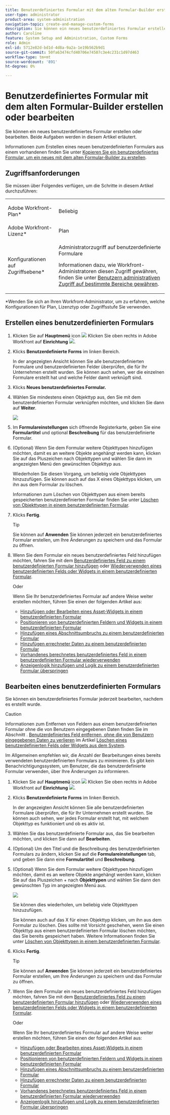 ```yaml
---
title: Benutzerdefiniertes Formular mit dem alten Formular-Builder erstellen oder bearbeiten
user-type: administrator
product-area: system-administration
navigation-topic: create-and-manage-custom-forms
description: Sie können ein neues benutzerdefiniertes Formular erstellen oder bearbeiten.
author: Caroline
feature: System Setup and Administration, Custom Forms
role: Admin
exl-id: 5712e82d-bd1d-4d8a-9a2a-1e19b562b9d1
source-git-commit: 50fa63474cfd40706e74507c3e4c231c1d97d463
workflow-type: tm+mt
source-wordcount: '891'
ht-degree: 0%

---
```


# Benutzerdefiniertes Formular mit dem alten Formular-Builder erstellen oder bearbeiten

Sie können ein neues benutzerdefiniertes Formular erstellen oder bearbeiten. Beide Aufgaben werden in diesem Artikel erläutert.

Informationen zum Erstellen eines neuen benutzerdefinierten Formulars aus einem vorhandenen finden Sie unter [Kopieren Sie ein benutzerdefiniertes Formular, um ein neues mit dem alten Formular-Builder zu erstellen](../../../administration-and-setup/customize-workfront/create-manage-custom-forms/copy-custom-form-to-create-a-new-one.md).

## Zugriffsanforderungen

Sie müssen über Folgendes verfügen, um die Schritte in diesem Artikel durchzuführen:

<table style="table-layout:auto"> 
 <col> 
 <col> 
 <tbody> 
  <tr data-mc-conditions=""> 
   <td role="rowheader"> <p>Adobe Workfront-Plan*</p> </td> 
   <td>Beliebig</td> 
  </tr> 
  <tr> 
   <td role="rowheader">Adobe Workfront-Lizenz*</td> 
   <td>Plan</td> 
  </tr> 
  <tr data-mc-conditions=""> 
   <td role="rowheader">Konfigurationen auf Zugriffsebene*</td> 
   <td> <p>Administratorzugriff auf benutzerdefinierte Formulare</p> <p>Informationen dazu, wie Workfront-Administratoren diesen Zugriff gewähren, finden Sie unter <a href="../../../administration-and-setup/add-users/configure-and-grant-access/grant-users-admin-access-certain-areas.md" class="MCXref xref">Benutzern administrativen Zugriff auf bestimmte Bereiche gewähren</a>.</p> </td> 
  </tr>  
 </tbody> 
</table>

&#42;Wenden Sie sich an Ihren Workfront-Administrator, um zu erfahren, welche Konfigurationen für Plan, Lizenztyp oder Zugriffsstufe Sie verwenden.

## Erstellen eines benutzerdefinierten Formulars

1. Klicken Sie auf **Hauptmenü** icon ![](assets/main-menu-icon.png) Klicken Sie oben rechts in Adobe Workfront auf **Einrichtung** ![](assets/gear-icon-settings.png).

1. Klicks **Benutzerdefinierte Forms** im linken Bereich.

   In der angezeigten Ansicht können Sie alle benutzerdefinierten Formulare und benutzerdefinierten Felder überprüfen, die für Ihr Unternehmen erstellt wurden. Sie können auch sehen, wer die einzelnen Formulare erstellt hat und welche Felder damit verknüpft sind.

1. Klicks **Neues benutzerdefiniertes Formular.**
1. Wählen Sie mindestens einen Objekttyp aus, den Sie mit dem benutzerdefinierten Formular verknüpfen möchten, und klicken Sie dann auf **Weiter**.

   ![](assets/choose-object-type.jpg)

1. Im **Formulareinstellungen** sich öffnende Registerkarte, geben Sie eine **Formulartitel** und optional **Beschreibung** für das benutzerdefinierte Formular.

1. (Optional) Wenn Sie dem Formular weitere Objekttypen hinzufügen möchten, damit es an weitere Objekte angehängt werden kann, klicken Sie auf das Pluszeichen nach Objekttypen und wählen Sie dann im angezeigten Menü den gewünschten Objekttyp aus.

   Wiederholen Sie diesen Vorgang, um beliebig viele Objekttypen hinzuzufügen. Sie können auch auf das X eines Objekttyps klicken, um ihn aus dem Formular zu löschen.

   Informationen zum Löschen von Objekttypen aus einem bereits gespeicherten benutzerdefinierten Formular finden Sie unter [Löschen von Objekttypen in einem benutzerdefinierten Formular](../../../administration-and-setup/customize-workfront/create-manage-custom-forms/delete-object-type-on-a-custom-form.md).

1. Klicks **Fertig**.

   >[!TIP]
   >
   >Sie können auf **Anwenden** Sie können jederzeit ein benutzerdefiniertes Formular erstellen, um Ihre Änderungen zu speichern und das Formular zu öffnen.

1. Wenn Sie dem Formular ein neues benutzerdefiniertes Feld hinzufügen möchten, fahren Sie mit dem [Benutzerdefiniertes Feld zu einem benutzerdefinierten Formular hinzufügen](../../../administration-and-setup/customize-workfront/create-manage-custom-forms/add-a-custom-field-to-a-custom-form.md) oder [Wiederverwenden eines benutzerdefinierten Felds oder Widgets in einem benutzerdefinierten Formular](../../../administration-and-setup/customize-workfront/create-manage-custom-forms/reuse-an-existing-field.md).

   Oder

   Wenn Sie Ihr benutzerdefiniertes Formular auf andere Weise weiter erstellen möchten, führen Sie einen der folgenden Artikel aus:

   * [Hinzufügen oder Bearbeiten eines Asset-Widgets in einem benutzerdefinierten Formular](../../../administration-and-setup/customize-workfront/create-manage-custom-forms/add-widget-or-edit-its-properties-in-a-custom-form.md)
   * [Positionieren von benutzerdefinierten Feldern und Widgets in einem benutzerdefinierten Formular](../../../administration-and-setup/customize-workfront/create-manage-custom-forms/position-fields-in-a-custom-form.md)
   * [Hinzufügen eines Abschnittsumbruchs zu einem benutzerdefinierten Formular](../../../administration-and-setup/customize-workfront/create-manage-custom-forms/add-a-section-break-to-a-custom-form.md)
   * [Hinzufügen errechneter Daten zu einem benutzerdefinierten Formular](../../../administration-and-setup/customize-workfront/create-manage-custom-forms/add-calculated-data-to-custom-form.md)
   * [Vorhandenes berechnetes benutzerdefiniertes Feld in einem benutzerdefinierten Formular wiederverwenden](../../../administration-and-setup/customize-workfront/create-manage-custom-forms/use-existing-calc-field-new-custom-form.md)
   * [Anzeigenlogik hinzufügen und Logik zu einem benutzerdefinierten Formular überspringen](../../../administration-and-setup/customize-workfront/create-manage-custom-forms/display-or-skip-logic-custom-form.md)

## Bearbeiten eines benutzerdefinierten Formulars

Sie können ein benutzerdefiniertes Formular jederzeit bearbeiten, nachdem es erstellt wurde.

>[!CAUTION]
>
>Informationen zum Entfernen von Feldern aus einem benutzerdefinierten Formular ohne die von Benutzern eingegebenen Daten finden Sie im Abschnitt . [Benutzerdefiniertes Feld entfernen, ohne die von Benutzern eingegebenen Daten zu verlieren](../../../administration-and-setup/customize-workfront/create-manage-custom-forms/delete-a-custom-field.md#remove) im Artikel [Löschen eines benutzerdefinierten Felds oder Widgets aus dem System](../../../administration-and-setup/customize-workfront/create-manage-custom-forms/delete-a-custom-field.md).
>
>Im Allgemeinen empfehlen wir, die Anzahl der Bearbeitungen eines bereits verwendeten benutzerdefinierten Formulars zu minimieren. Es gibt kein Benachrichtigungssystem, um Benutzer, die das benutzerdefinierte Formular verwenden, über Ihre Änderungen zu informieren.

1. Klicken Sie auf **Hauptmenü** icon ![](assets/main-menu-icon.png) Klicken Sie oben rechts in Adobe Workfront auf **Einrichtung** ![](assets/gear-icon-settings.png).

1. Klicks **Benutzerdefinierte Forms** im linken Bereich.

   In der angezeigten Ansicht können Sie alle benutzerdefinierten Formulare überprüfen, die für Ihr Unternehmen erstellt wurden. Sie können auch sehen, wer jedes Formular erstellt hat, mit welchem Objekttyp es funktioniert und ob es aktiv ist.

1. Wählen Sie das benutzerdefinierte Formular aus, das Sie bearbeiten möchten, und klicken Sie dann auf **Bearbeiten**.
1. (Optional) Um den Titel und die Beschreibung des benutzerdefinierten Formulars zu ändern, klicken Sie auf die **Formulareinstellungen** tab, und geben Sie dann eine **Formulartitel** und **Beschreibung**.

1. (Optional) Wenn Sie dem Formular weitere Objekttypen hinzufügen möchten, damit es an weitere Objekte angehängt werden kann, klicken Sie auf das Pluszeichen + nach **Objekttypen** und wählen Sie dann den gewünschten Typ im angezeigten Menü aus.

   ![](assets/add-object-type-existing-form.png)

   Sie können dies wiederholen, um beliebig viele Objekttypen hinzuzufügen.

   Sie können auch auf das X für einen Objekttyp klicken, um ihn aus dem Formular zu löschen. Dies sollte mit Vorsicht geschehen, wenn Sie einen Objekttyp aus einem benutzerdefinierten Formular löschen möchten, das Sie bereits gespeichert haben. Weitere Informationen finden Sie unter [Löschen von Objekttypen in einem benutzerdefinierten Formular](../../../administration-and-setup/customize-workfront/create-manage-custom-forms/delete-object-type-on-a-custom-form.md).

1. Klicks **Fertig**.

   >[!TIP]
   >
   >Sie können auf **Anwenden** Sie können jederzeit ein benutzerdefiniertes Formular erstellen, um Ihre Änderungen zu speichern und das Formular zu öffnen.

1. Wenn Sie dem Formular ein neues benutzerdefiniertes Feld hinzufügen möchten, fahren Sie mit dem [Benutzerdefiniertes Feld zu einem benutzerdefinierten Formular hinzufügen](../../../administration-and-setup/customize-workfront/create-manage-custom-forms/add-a-custom-field-to-a-custom-form.md) oder [Wiederverwenden eines benutzerdefinierten Felds oder Widgets in einem benutzerdefinierten Formular](../../../administration-and-setup/customize-workfront/create-manage-custom-forms/reuse-an-existing-field.md).

   Oder

   Wenn Sie Ihr benutzerdefiniertes Formular auf andere Weise weiter erstellen möchten, führen Sie einen der folgenden Artikel aus:

   * [Hinzufügen oder Bearbeiten eines Asset-Widgets in einem benutzerdefinierten Formular](../../../administration-and-setup/customize-workfront/create-manage-custom-forms/add-widget-or-edit-its-properties-in-a-custom-form.md)
   * [Positionieren von benutzerdefinierten Feldern und Widgets in einem benutzerdefinierten Formular](../../../administration-and-setup/customize-workfront/create-manage-custom-forms/position-fields-in-a-custom-form.md)
   * [Hinzufügen eines Abschnittsumbruchs zu einem benutzerdefinierten Formular](../../../administration-and-setup/customize-workfront/create-manage-custom-forms/add-a-section-break-to-a-custom-form.md)
   * [Hinzufügen errechneter Daten zu einem benutzerdefinierten Formular](../../../administration-and-setup/customize-workfront/create-manage-custom-forms/add-calculated-data-to-custom-form.md)
   * [Vorhandenes berechnetes benutzerdefiniertes Feld in einem benutzerdefinierten Formular wiederverwenden](../../../administration-and-setup/customize-workfront/create-manage-custom-forms/use-existing-calc-field-new-custom-form.md)
   * [Anzeigenlogik hinzufügen und Logik zu einem benutzerdefinierten Formular überspringen](../../../administration-and-setup/customize-workfront/create-manage-custom-forms/display-or-skip-logic-custom-form.md)
